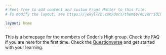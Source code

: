 ```yaml
---
# Feel free to add content and custom Front Matter to this file.
# To modify the layout, see https://jekyllrb.com/docs/themes/#overriding-theme-defaults

layout: home
---
```


This is a homepage for the members of Coder's High group. Check the [FAQ](/codershigh/faq/)  if you are here for the first time. Check the [Questionverse](/codershigh/questionverse/)  and get started with your learning. 

